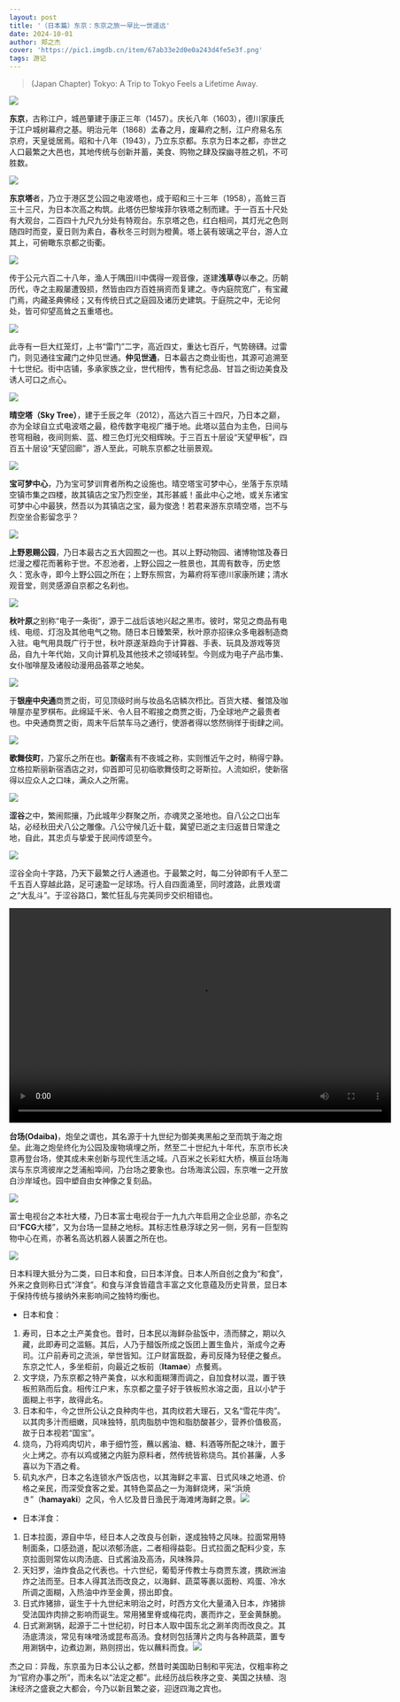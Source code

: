 ```yaml
---
layout: post
title: '（日本篇）东京：东京之旅一早比一世遥远'
date: 2024-10-01
author: 郑之杰
cover: 'https://pic1.imgdb.cn/item/67ab33e2d0e0a243d4fe5e3f.png'
tags: 游记
---
```


> (Japan Chapter) Tokyo: A Trip to Tokyo Feels a Lifetime Away.

![](https://pic1.imgdb.cn/item/67ab33e2d0e0a243d4fe5e3f.png)

**东京**，古称江户，城邑肇建于康正三年（1457）。庆长八年（1603），德川家康氏于江户城树幕府之基。明治元年（1868）孟春之月，废幕府之制，江户府易名东京府，天皇徙居焉。昭和十八年（1943），乃立东京都。东京为日本之都，亦世之人口最繁之大邑也，其地传统与创新并蓄，美食、购物之肆及探幽寻胜之机，不可胜数。

![](https://pic1.imgdb.cn/item/679f15d2d0e0a243d4f98b0d.png) 

**东京塔**者，乃立于港区芝公园之电波塔也，成于昭和三十三年（1958），高耸三百三十三尺，为日本次高之构筑。此塔仿巴黎埃菲尔铁塔之制而建。于一百五十尺处有大观台，二百四十九尺九分处有特观台。东京塔之色，红白相间，其灯光之色则随四时而变，夏日则为素白，春秋冬三时则为橙黄。塔上装有玻璃之平台，游人立其上，可俯瞰东京都之街衢。

![](https://pic1.imgdb.cn/item/679f1798d0e0a243d4f98b47.png)

传于公元六百二十八年，渔人于隅田川中偶得一观音像，遂建**浅草寺**以奉之。历朝历代，寺之主殿屡遭毁损，然皆由四方百姓捐资而复建之。寺内庭院宽广，有宝藏门焉，内藏圣典佛经；又有传统日式之庭园及诸历史建筑。于庭院之中，无论何处，皆可仰望高耸之五重塔也。

![](https://pic1.imgdb.cn/item/679f1963d0e0a243d4f98b8e.png)

此寺有一巨大红笼灯，上书“雷门”二字，高近四丈，重达七百斤，气势磅礴。过雷门，则见通往宝藏门之仲见世通。**仲见世通**，日本最古之商业街也，其源可追溯至十七世纪。街中店铺，多承家族之业，世代相传，售有纪念品、甘旨之街边美食及诱人可口之点心。

![](https://pic1.imgdb.cn/item/679f1a4bd0e0a243d4f98bb6.png)

**晴空塔（Sky Tree）**，建于壬辰之年（2012），高达六百三十四尺，乃日本之巅，亦为全球自立式电波塔之最，稳传数字电视广播于地。此塔以蓝白为主色，日间与苍穹相融，夜间则紫、蓝、橙三色灯光交相辉映。于三百五十层设“天望甲板”，四百五十层设“天望回廊”，游人至此，可眺东京都之壮丽景观。

![](https://pic1.imgdb.cn/item/679f1b34d0e0a243d4f98bdb.png)

**宝可梦中心**，乃为宝可梦训育者所构之设施也。晴空塔宝可梦中心，坐落于东京晴空镇市集之四楼，故其镇店之宝乃烈空坐，其形甚威！虽此中心之地，或关东诸宝可梦中心中最狭，然吾以为其镇店之宝，最为俊逸！若君来游东京晴空塔，岂不与烈空坐合影留念乎？

![](https://pic1.imgdb.cn/item/679f1cd0d0e0a243d4f98c0f.png)

**上野恩赐公园**，乃日本最古之五大园囿之一也。其以上野动物园、诸博物馆及春日烂漫之樱花而著称于世。不忍池者，上野公园之一胜景也，其周有数寺，历史悠久：宽永寺，即今上野公园之所在；上野东照宫，为幕府将军德川家康所建；清水观音堂，则灵感源自京都之名刹也。

![](https://pic1.imgdb.cn/item/679f1e0bd0e0a243d4f98c3b.png)

**秋叶原**之别称“电子一条街”，源于二战后该地兴起之黑市。彼时，常见之商品有电线、电缆、灯泡及其他电气之物。随日本日臻繁荣，秋叶原亦招徕众多电器制造商入驻。电气用具既广行于世，秋叶原遂渐趋向于计算器、手表、玩具及游戏等货品，自九十年代始，又向计算机及其他技术之领域转型。今则成为电子产品市集、女仆咖啡屋及诸般动漫用品荟萃之地矣。

![](https://pic1.imgdb.cn/item/679f1efdd0e0a243d4f98c63.png)

于**银座中央通**商贾之街，可见顶级时尚与妆品名店鳞次栉比。百货大楼、餐馆及咖啡屋亦星罗棋布。此绵延千米、令人目不暇接之商贾之街，乃全球地产之最贵者也。中央通商贾之街，周末午后禁车马之通行，使游者得以悠然徜徉于街肆之间。

![](https://pic1.imgdb.cn/item/679f1ff0d0e0a243d4f98c75.png)

**歌舞伎町**，乃宴乐之所在也。**新宿**素有不夜城之称，实则惟近午之时，稍得宁静。立格拉斯丽新宿酒店之对，仰首即可见初临歌舞伎町之哥斯拉。人流如织，使新宿得以应众人之口味，满众人之所需。

![](https://pic1.imgdb.cn/item/679f212bd0e0a243d4f98c8e.png)

**涩谷**之中，繁闹熙攘，乃此城年少群聚之所，亦魂灵之圣地也。自八公之口出车站，必经秋田犬八公之雕像。八公守候几近十载，冀望已逝之主归返昔日常逢之地，自此，其忠贞与挚爱于民间传颂至今。

![](https://pic1.imgdb.cn/item/679f2226d0e0a243d4f98c97.png)

涩谷全向十字路，乃天下最繁之行人通道也。于最繁之时，每二分钟即有千人至二千五百人穿越此路，足可速盈一足球场。行人自四面涌至，同时渡路，此景戏谓之“大乱斗”。于涩谷路口，繁忙狂乱与完美同步交织相错也。

<video width="690" height="388" controls>
  <source src="/assets/imgs/shibuya.mp4" type="video/mp4">
  渋谷スクランブル交差点.
</video>

**台场(Odaiba)**，炮垒之谓也，其名源于十九世纪为御美夷黑船之至而筑于海之炮垒。此海之炮垒终化为公园及废物填埋之所，然至二十世纪九十年代，东京市长决意再登台场，使其成未来创新与现代生活之域。八百米之长彩虹大桥，横亘台场海滨与东京湾彼岸之芝浦船埠间，乃台场之要象也。台场海滨公园，东京唯一之开放白沙岸域也。园中塑自由女神像之复刻品。

![](https://pic1.imgdb.cn/item/679f2630d0e0a243d4f98ceb.png)


富士电视台之本社大楼，乃日本富士电视台于一九九六年启用之企业总部，亦名之曰“**FCG**大楼”，又为台场一显赫之地标。其标志性悬浮球之另一侧，另有一巨型购物中心在焉，亦著名高达机器人装置之所在也。

![](https://pic1.imgdb.cn/item/679f2766d0e0a243d4f98d05.png)

日本料理大抵分为二类，曰日本和食，曰日本洋食。日本人所自创之食为“和食”，外来之食则称日式“洋食”。和食与洋食皆蕴含丰富之文化意蕴及历史背景，显日本于保持传统与接纳外来影响间之独特均衡也。
- 日本和食：
1. 寿司，日本之土产美食也。昔时，日本民以海鲜杂盐饭中，渍而酵之，期以久藏，此即寿司之滥觞。其后，人乃于醋饭所成之饭团上置生鱼片，渐成今之寿司。江户前寿司之流派，举世皆知。江户财富既盈，寿司反降为轻便之餐点。东京之忙人，多坐柜前，向最近之板前（**Itamae**）点餐焉。
2. 文字烧，乃东京都之特产美食，以水和面糊薄而调之，自加食材以混，置于铁板煎熟而后食。相传江户末，东京都之童子好于铁板煎水溶之面，且以小铲于面糊上书字，故得此名。
3. 日本和牛，今之世所公认之良种肉牛也，其肉纹若大理石，又名“雪花牛肉”。以其肉多汁而细嫩，风味独特，肌肉脂肪中饱和脂肪酸甚少，营养价值极高，故于日本视若“国宝”。
4. 烧鸟，乃将鸡肉切片，串于细竹签，蘸以酱油、糖、料酒等所配之味汁，置于火上烤之。亦有以鸡或猪之内脏为原料者，然传统皆称烧鸟。其价甚廉，人多喜以为下酒之肴。
5. 矶丸水产，日本之名连锁水产饭店也，以其海鲜之丰富、日式风味之地道、价格之亲民，而深受食客之爱。其特色菜品之一为海鲜烧烤，采“浜焼き”（**hamayaki**）之风，令人忆及昔日渔民于海滩烤海鲜之景。![](https://pic1.imgdb.cn/item/679f33f8d0e0a243d4f98e01.png)
- 日本洋食：
1. 日本拉面，源自中华，经日本人之改良与创新，遂成独特之风味。拉面常用特制面条，口感劲道，配以浓郁汤底，二者相得益彰。日式拉面之配料少变，东京拉面则常佐以肉汤底、日式酱油及高汤，风味殊异。
2. 天妇罗，油炸食品之代表也。十六世纪，葡萄牙传教士与商贾东渡，携欧洲油炸之法而至。日本人得其法而改良之，以海鲜、蔬菜等裹以面粉、鸡蛋、冷水所调之面糊，入热油中炸至金黄，捞出即食。
3. 日式炸猪排，诞生于十九世纪末明治之时，时西方文化大量涌入日本，炸猪排受法国炸肉排之影响而诞生。常用猪里脊或梅花肉，裹而炸之，至金黄酥脆。
4. 日式涮涮锅，起源于二十世纪初，时日本人取中国东北之涮羊肉而改良之。其汤底清淡，常见有味噌汤或昆布高汤。食材则包括薄片之肉与各种蔬菜，置专用涮锅中，边煮边涮，熟则捞出，佐以蘸料而食。![](https://pic1.imgdb.cn/item/679f3524d0e0a243d4f98e28.png)


杰之曰：异哉，东京虽为日本公认之都，然昔时美国助日制和平宪法，仅粗率称之为“官府办事之所”，而未名以“法定之都”。此经历战后秩序之变、美国之扶植、泡沫经济之盛衰之大都会，今乃以新且繁之姿，迎迓四海之宾也。
